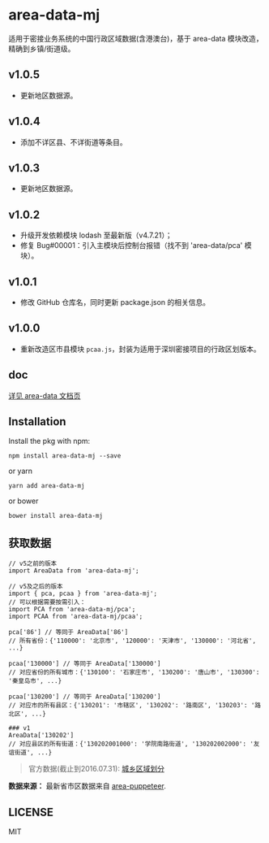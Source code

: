 # area-data-mj

适用于密接业务系统的中国行政区域数据(含港澳台)，基于 area-data 模块改造，精确到乡镇/街道级。

## v1.0.5

- 更新地区数据源。

## v1.0.4

- 添加不详区县、不详街道等条目。

## v1.0.3

- 更新地区数据源。

## v1.0.2
- 升级开发依赖模块 lodash 至最新版（v4.7.21）；
- 修复 Bug#00001：引入主模块后控制台报错（找不到 'area-data/pca' 模块）。

## v1.0.1
- 修改 GitHub 仓库名，同时更新 package.json 的相关信息。

## v1.0.0
- 重新改造区市县模块 `pcaa.js`，封装为适用于深圳密接项目的行政区划版本。


## doc


[详见 area-data 文档页](https://github.com/dwqs/area-data#readme)


## Installation
Install the pkg with npm:

```
npm install area-data-mj --save
```

or yarn

```
yarn add area-data-mj
```

or bower

```
bower install area-data-mj
```

## 获取数据
```
// v5之前的版本
import AreaData from 'area-data-mj';

// v5及之后的版本
import { pca, pcaa } from 'area-data-mj';
// 可以根据需要按需引入：
import PCA from 'area-data-mj/pca'; 
import PCAA from 'area-data-mj/pcaa'; 

pca['86'] // 等同于 AreaData['86']
// 所有省份：{'110000': '北京市', '120000': '天津市', '130000': '河北省', ...}

pcaa['130000'] // 等同于 AreaData['130000']
// 对应省份的所有城市：{'130100': '石家庄市', '130200': '唐山市', '130300': '秦皇岛市', ...}

pcaa['130200'] // 等同于 AreaData['130200']
// 对应市的所有县区：{'130201': '市辖区', '130202': '路南区', '130203': '路北区', ...}

### v1
AreaData['130202']
// 对应县区的所有街道：{'130202001000': '学院南路街道', '130202002000': '友谊街道', ...}
```

> 官方数据(截止到2016.07.31): [城乡区域划分](http://www.stats.gov.cn/tjsj/tjbz/tjyqhdmhcxhfdm/2016/index.html)

**数据来源：** 最新省市区数据来自 [area-puppeteer](https://github.com/dwqs/area-puppeteer/).

## LICENSE

MIT

